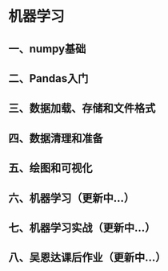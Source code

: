 # 机器学习
## 一、numpy基础
## 二、Pandas入门
## 三、数据加载、存储和文件格式
## 四、数据清理和准备
## 五、绘图和可视化
## 六、机器学习（更新中...）
## 七、机器学习实战（更新中...）
## 八、吴恩达课后作业（更新中...）
